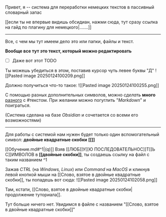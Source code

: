 Привет, я -- система для переработки немецких текстов в пассивный словарный запас

[[если ты не впервые видишь обсидиан, нажми сюда, тут сразу ссылка на гайд по плагину для немецкого|.......]] 

---
Все, с чем мы тут имеем дело это или папки, файлы и текст. 
   

**Вообще все тут это текст, который можно редактировать**
- [ ] Даже вот этот TODO

Ты можешь убедиться в этом, поставив курсор чуть левее буквы "Д"  ![[Pasted image 20250124100209.png]]

Должно получиться что-то такое:
![[Pasted image 20250124100255.png]]

С помощью разных дополнительных символов, можно *сделать* **много** [разного](https://www.youtube.com/watch?v=dQw4w9WgXcQ) c #текстом. При желании можно погуглить "*Markdown*" и поиграться.

(Система сделана на базе *Obsidian* и сочетается со всеми его возможностями)

---
Для работы с системой нам нужен будет только один вспомогательный символ: **двойные квадратные скобки** **\[\[]]**

[[Обучение.md#^1|(q)]] Взяв [[ЛЮБ]]У[[Ю ПОСЛЕДОВАТЕЛЬНОС]]Т[[Ь С]]ИМВОЛОВ  в **\[\[двойные скобки]]**,
ты создаешь ссылку на файл с таким названием ^1

Зажав *CTRL* (на *Windows, Linux*) или *Command* на *MacOS* и кликнув левой кнопкой мыши на [[Слово, взятое в двойные квадратные скобки]], ты попадешь вот сюда:
![[Pasted image 20250124102058.png]]

Там, кстати, [[Слово, взятое в двойные квадратные скобки|продолжение туториала]]. 

Тут больше ничего нет. Увидимся в файле с названием "[[Слово, взятое в двойные квадратные скобки]]"

